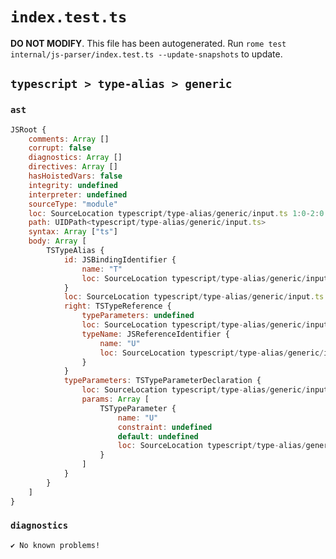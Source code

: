 # `index.test.ts`

**DO NOT MODIFY**. This file has been autogenerated. Run `rome test internal/js-parser/index.test.ts --update-snapshots` to update.

## `typescript > type-alias > generic`

### `ast`

```javascript
JSRoot {
	comments: Array []
	corrupt: false
	diagnostics: Array []
	directives: Array []
	hasHoistedVars: false
	integrity: undefined
	interpreter: undefined
	sourceType: "module"
	loc: SourceLocation typescript/type-alias/generic/input.ts 1:0-2:0
	path: UIDPath<typescript/type-alias/generic/input.ts>
	syntax: Array ["ts"]
	body: Array [
		TSTypeAlias {
			id: JSBindingIdentifier {
				name: "T"
				loc: SourceLocation typescript/type-alias/generic/input.ts 1:5-1:6 (T)
			}
			loc: SourceLocation typescript/type-alias/generic/input.ts 1:0-1:14
			right: TSTypeReference {
				typeParameters: undefined
				loc: SourceLocation typescript/type-alias/generic/input.ts 1:12-1:13
				typeName: JSReferenceIdentifier {
					name: "U"
					loc: SourceLocation typescript/type-alias/generic/input.ts 1:12-1:13 (U)
				}
			}
			typeParameters: TSTypeParameterDeclaration {
				loc: SourceLocation typescript/type-alias/generic/input.ts 1:6-1:9
				params: Array [
					TSTypeParameter {
						name: "U"
						constraint: undefined
						default: undefined
						loc: SourceLocation typescript/type-alias/generic/input.ts 1:7-1:8
					}
				]
			}
		}
	]
}
```

### `diagnostics`

```
✔ No known problems!

```
